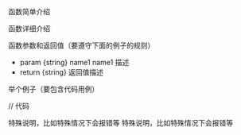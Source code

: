 函数简单介绍

函数详细介绍

函数参数和返回值（要遵守下面的例子的规则）

- param {string} name1 name1 描述
- return {string} 返回值描述

举个例子（要包含代码用例）

// 代码

特殊说明，比如特殊情况下会报错等
特殊说明，比如特殊情况下会报错等
